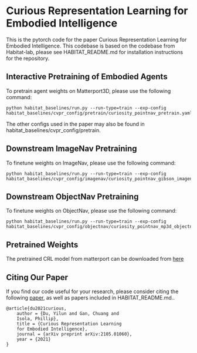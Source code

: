 Curious Representation Learning for Embodied Intelligence
==============================

This is the pytorch code for the paper Curious Representation Learning for Embodied Intelligence. This codebase is based on the codebase from Habitat-lab, please see HABITAT\_README.md for installation instructions for the repository.

## Interactive Pretraining of Embodied Agents

To pretrain agent weights on Matterport3D, please use the following command:

```
python habitat_baselines/run.py --run-type=train --exp-config habitat_baselines/cvpr_config/pretrain/curiosity_pointnav_pretrain.yaml
```

The other configs used in the paper may also be found in habitat\_baselines/cvpr\_config/pretrain.


## Downstream ImageNav Pretraining

To finetune weights on ImageNav, please use the following command: 

```
python habitat_baselines/run.py --run-type=train --exp-config habitat_baselines/cvpr_config/imagenav/curiosity_pointnav_gibson_imagenav.yaml
```

## Downstream ObjectNav Pretraining

To finetune weights on ObjectNav, please use the following command: 

```
python habitat_baselines/run.py --run-type=train --exp-config habitat_baselines/cvpr_config/objectnav/curiosity_pointnav_mp3d_objectnav.yaml
```

## Pretrained Weights

The pretrained CRL model from matterport can be downloaded from [here](https://www.dropbox.com/s/gwxm4x4a1fnloz2/curiosity_pointnav_pretrain.16.pth?dl=0)

## Citing Our Paper

If you find our code useful for your research, please consider citing the following [paper](https://arxiv.org/pdf/2105.01060.pdf), as well as papers included in HABITAT\_README.md..

```	
@article{du2021curious,
    author = {Du, Yilun and Gan, Chuang and
    Isola, Phillip},
    title = {Curious Representation Learning
    for Embodied Intelligence},
    journal = {arXiv preprint arXiv:2105.01060},
    year = {2021}
}
```
